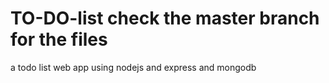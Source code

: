 # TO-DO-list check the master branch for the files
a todo list web app using nodejs and express and mongodb
